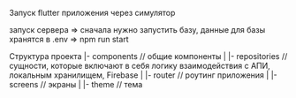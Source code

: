 Запуск flutter приложения через симулятор

запуск сервера
=> сначала нужно запустить базу, данные для базы хранятся в .env
=> npm run start

Структура проекта
|- components // общие компоненты
|
|- repositories // сущности, которые включают в себя логику взаимодействия с АПИ, локальным хранилищем, Firebase
|
|- router // роутинг приложения
|
|- screens // экраны
|
|- theme // тема
